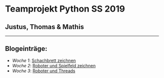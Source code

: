 # Teamprojekt Python SS 2019
## Justus, Thomas & Mathis
---
## Blogeinträge:

- *Woche 1*: [Schachbrett zeichnen](/week1/index.md)
- *Woche 2*: [Roboter und Spielfeld zeichnen](/week2/index_week2.md)
- *Woche 3*: [Roboter und Threads](/week3/index_week3.md)
